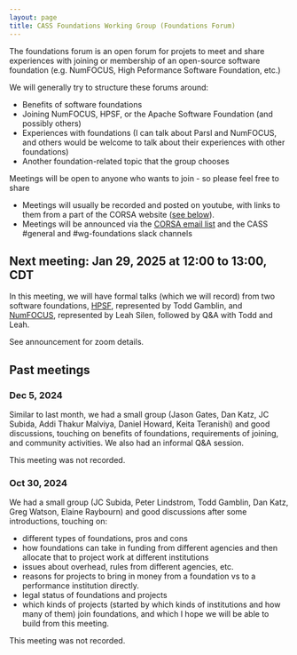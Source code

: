 ```yaml
---
layout: page
title: CASS Foundations Working Group (Foundations Forum)
---
```


The foundations forum is an open forum for projets to meet and share experiences with joining or membership of an open-source software foundation (e.g. NumFOCUS, High Peformance Software Foundation, etc.) 

We will generally try to structure these forums around: 
- Benefits of software foundations
- Joining NumFOCUS, HPSF, or the Apache Software Foundation (and possibly others)
- Experiences with foundations (I can talk about Parsl and NumFOCUS, and others would be welcome to talk about their experiences with other foundations)
- Another foundation-related topic that the group chooses

Meetings will be open to anyone who wants to join - so please feel free to share
- Meetings will usually be recorded and posted on youtube, with links to them from a part of the CORSA website ([see below](#past-meetings)).
- Meetings will be announced via the [CORSA email list](https://groups.io/g/corsa/join) and the CASS #general and #wg-foundations slack channels


## Next meeting: Jan 29, 2025 at 12:00 to 13:00, CDT

In this meeting, we will have formal talks (which we will record) from two software foundations, [HPSF](https://hpsf.io), represented by Todd Gamblin, and [NumFOCUS](https://numfocus.org), represented by Leah Silen, followed by Q&A with Todd and Leah. 

See announcement for zoom details.

## Past meetings

### Dec 5, 2024

Similar to last month, we had a small group (Jason Gates, Dan Katz, JC Subida, Addi Thakur Malviya, Daniel Howard, Keita Teranishi) and good discussions, 
touching on benefits of foundations, requirements of joining, and community activities. We also had an informal Q&A session.

This meeting was not recorded.


### Oct 30, 2024

We had a small group (JC Subida, Peter Lindstrom, Todd Gamblin, Dan Katz, Greg Watson, Elaine Raybourn) and good discussions after some introductions, touching on:
* different types of foundations, pros and cons
* how foundations can take in funding from different agencies and then allocate that to project work at different institutions
* issues about overhead, rules from different agencies, etc.
* reasons for projects to bring in money from a foundation vs to a performance institution directly.
* legal status of foundations and projects
* which kinds of projects (started by which kinds of institutions and how many of them) join foundations, and which
I hope we will be able to build from this meeting.

This meeting was not recorded.
